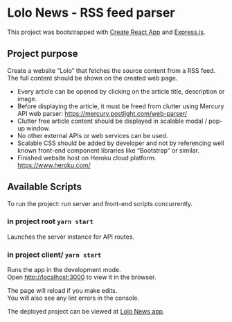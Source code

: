 # Lolo News - RSS feed parser
This project was bootstrapped with [Create React App](https://github.com/facebook/create-react-app) and [Express.js](https://expressjs.com/). 

## Project purpose
Create a website “Lolo” that fetches the source content from a RSS feed.
The full content should be shown on the created web page.

- Every article can be opened by clicking on the article title, description or image.
- Before displaying the article, it must be freed from clutter using Mercury API web parser: https://mercury.postlight.com/web-parser/
- Clutter free article content should be displayed in scalable modal / pop-up window.
- No other external APIs or web services can be used.
- Scalable CSS should be added by developer and not by referencing well known front-end component libraries like “Bootstrap” or similar.
- Finished website host on Heroku cloud platform: https://www.heroku.com/

## Available Scripts

To run the project: run server and front-end scripts concurrently.

### in project root `yarn start`

Launches the server instance for API routes.

### in project client/ `yarn start` 

Runs the app in the development mode.<br />
Open [http://localhost:3000](http://localhost:3000) to view it in the browser.

The page will reload if you make edits.<br />
You will also see any lint errors in the console.

The deployed project can be viewed at [Lolo News app](https://lolo-news.herokuapp.com/).